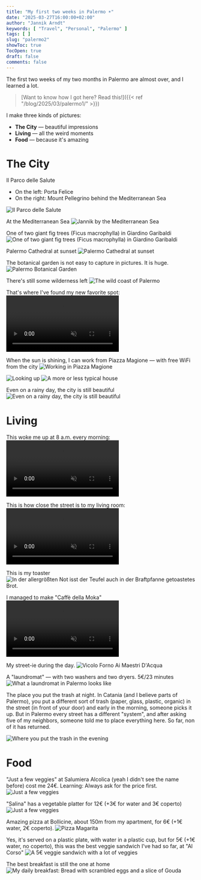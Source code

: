 ```yaml
---
title: "My first two weeks in Palermo ☀️"
date: "2025-03-27T16:00:00+02:00"
author: "Jannik Arndt"
keywords: [ "Travel", "Personal", "Palermo" ]
tags: [ ]
slug: "palermo2"
showToc: true
TocOpen: true
draft: false
comments: false
---
```


The first two weeks of my two months in Palermo are almost over, and I learned a lot.

<!--more-->

> [Want to know how I got here? Read this!]({{< ref "/blog/2025/03/palermo1/" >}})


I make three kinds of pictures:

- **The City** — beautiful impressions
- **Living** — all the weird moments
- **Food** — because it's amazing

# The City

Il Parco delle Salute
- On the left: Porta Felice
- On the right: Mount Pellegrino behind the Mediterranean Sea
<img src="/blog/2025/03/palermo2_img/il_parco_delle_salute.jpg" alt="Il Parco delle Salute">

At the Mediterranean Sea
<img src="/blog/2025/03/palermo2_img/jannik_by_the_sea.jpg" alt="Jannik by the Mediterranean Sea">

One of two giant fig trees (Ficus macrophylla) in Giardino Garibaldi
<img src="/blog/2025/03/palermo2_img/fig.jpg" alt="One of two giant fig trees (Ficus macrophylla) in Giardino Garibaldi">

Palermo Cathedral at sunset
<img src="/blog/2025/03/palermo2_img/cathedral.jpg" alt="Palermo Cathedral at sunset">

The botanical garden is not easy to capture in pictures. It is huge.
<img src="/blog/2025/03/palermo2_img/botanical_garden.jpg" alt="Palermo Botanical Garden">

There's still some wilderness left
<img src="/blog/2025/03/palermo2_img/the_view.jpg" alt="The wild coast of Palermo">

That's where I've found my new favorite spot:
<video src="/blog/2025/03/palermo2_img/ocean.mp4" autoplay loop muted playsinline class="video-container"></video>

When the sun is shining, I can work from Piazza Magione — with free WiFi from the city
<img src="/blog/2025/03/palermo2_img/piazza_magione.jpg" alt="Working in Piazza Magione">


<img src="/blog/2025/03/palermo2_img/street_sky.jpg" alt="Looking up">
<img src="/blog/2025/03/palermo2_img/house_and_walls.jpg" alt="A more or less typical house">

Even on a rainy day, the city is still beautiful
<img src="/blog/2025/03/palermo2_img/rainy_day.jpg" alt="Even on a rainy day, the city is still beautiful">


# Living

This woke me up at 8 a.m. every morning:
<video src="/blog/2025/03/palermo2_img/chainsaw.mp4" autoplay loop muted playsinline class="video-container"></video>

This is how close the street is to my living room:
<video src="/blog/2025/03/palermo2_img/door.mp4" autoplay loop muted playsinline class="video-container"></video>

This is my toaster
<img src="/blog/2025/03/palermo2_img/toaster.jpg" alt="In der allergrößten Not isst der Teufel auch in der Braftpfanne getoastetes Brot.">

I managed to make "Caffè della Moka"
<video src="/blog/2025/03/palermo2_img/coffee.mp4" autoplay loop muted playsinline class="video-container"></video>

My street-ie during the day.
<img src="/blog/2025/03/palermo2_img/alley.jpg" alt="Vicolo Forno Ai Maestri D'Acqua">

A "laundromat" — with two washers and two dryers. 5€/23 minutes
<img src="/blog/2025/03/palermo2_img/laundromat.jpg" alt="What a laundromat in Palermo looks like">

The place you put the trash at night. In Catania (and I believe parts of Palermo), you put a different sort of trash (paper, glass, plastic, organic) in the street (in front of your door) and early in the morning, someone picks it up.
But in Palermo every street has a different "system", and after asking five of my neighbors, someone told me to place everything here. So far, non of it has returned.

<img src="/blog/2025/03/palermo2_img/trash.jpg" alt="Where you put the trash in the evening">

# Food

"Just a few veggies" at Salumiera Alcolica (yeah I didn't see the name before) cost me 24€. Learning: Always ask for the price first.
<img src="/blog/2025/03/palermo2_img/salumeria_alcolica.jpg" alt="Just a few veggies">

"Salina" has a vegetable platter for 12€ (+3€ for water and 3€ coperto)
<img src="/blog/2025/03/palermo2_img/veggies.jpg" alt="Just a few veggies">

Amazing pizza at Bollicine, about 150m from my apartment, for 6€ (+1€ water, 2€ coperto). 
<img src="/blog/2025/03/palermo2_img/pizza.jpg" alt="Pizza Magarita">

Yes, it's served on a plastic plate, with water in a plastic cup, but for 5€ (+1€ water, no coperto), this was the best veggie sandwich I've had so far, at "Al Corso"
<img src="/blog/2025/03/palermo2_img/veggie_sandwich.jpg" alt="A 5€ veggie sandwich with a lot of veggies">

The best breakfast is still the one at home
<img src="/blog/2025/03/palermo2_img/breakfast.jpg" alt="My daily breakfast: Bread with scrambled eggs and a slice of Gouda">
